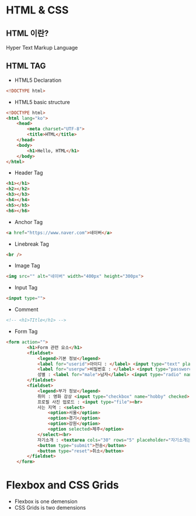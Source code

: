 # HTML & CSS


## HTML 이란?
Hyper Text Markup Language

## HTML TAG
* HTML5 Declaration
```html
<!DOCTYPE html>
```

* HTML5 basic structure
```html
<!DOCTYPE html>
<html lang="ko">
    <head>
        <meta charset="UTF-8">
        <title>HTML</title>
    </head>
    <body>
        <h1>Hello, HTML</h1>
    </body>
</html>
```

* Header Tag
```html
<h1></h1>
<h2></h2>
<h3></h3>
<h4></h4>
<h5></h5>
<h6></h6>
```

* Anchor Tag
```html
<a href="https://www.naver.com">네이버</a>
```

* Linebreak Tag
```html
<br />
```

* Image Tag
```html
<img src="" alt="네이버" width="400px" height="300px">
```

* Input Tag
```html
<input type="">
```

* Comment
```html
<!-- <h1>TItle</h1> -->
```

* Form Tag
```html
<form action="">
		<h1>Form 관련 요소</h1>
		<fieldset>
			<legend>기본 정보</legend>
			<label for="userid">아이디 : </label> <input type="text" placeholder="영문으로만 써주세요" id="userid"><br>
			<label for="userpw">비밀번호 : </label> <input type="password" id="userpw"><br>
			성별 : <label for="male">남자</label> <input type="radio" name="gender" id="male" checked>, <label for="female">여자</label> <input type="radio" name="gender" id="female"><br>
		</fieldset>
		<fieldset>
			<legend>부가 정보</legend>
			취미 : 영화 감상 <input type="checkbox" name="hobby" checked>, 음악 감상 <input type="checkbox" name="hobby">, 독서 <input type="checkbox" name="hobby"><br>
			프로필 사진 업로드 : <input type="file"><br>
			사는 지역 : <select>
				<option>서울</option>
				<option>경기</option>
				<option>강원</option>
				<option selected>제주</option>
			</select><br>
			자기소개 : <textarea cols="30" rows="5" placeholder="자기소개는 짧게 해주세요."></textarea><br>
			<button type="submit">전송</button>
			<button type="reset">취소</button>
		</fieldset>
	</form>
```

# Flexbox and CSS Grids
* Flexbox is one demension
* CSS Grids is two demensions


